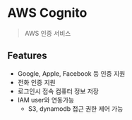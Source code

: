 # AWS Cognito

> AWS 인증 서비스

## Features

- Google, Apple, Facebook 등 인증 지원
- 전화 인증 지원
- 로그인시 접속 컴퓨터 정보 저장
- IAM user와 연동가능
  - S3, dynamodb 접근 권한 제어 가능
